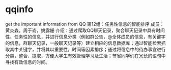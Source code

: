 # qqinfo
get the important information from QQ
第12组：任务性信息的智能排序
成员：黄炎森，周于嵛，姚露姗
介绍：通过爬取QQ聊天记录，聚合聊天记录中具有时间性、任务性的信息，并进行信息分类（例如群公告，@全体成员的信息，有关键字的信息，群聊天记录，一般聊天记录等）建立相应的信息数据库；通过智能检索抓取其中关键字，并将其以重要性，时间等因素排序；通过将信息中的待办事宜进行分类，整合、提取，方便大学生有效管理学习及生活；节省同学们在冗长的语句中寻找有效信息的时间。
